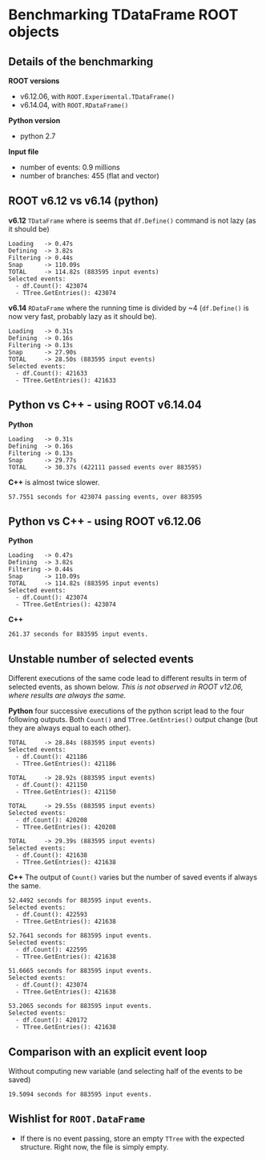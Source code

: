 # Benchmarking TDataFrame ROOT objects

## Details of the benchmarking

**ROOT versions**

  + v6.12.06, with `ROOT.Experimental.TDataFrame()`
  + v6.14.04, with `ROOT.RDataFrame()`

**Python version**

  + python 2.7

**Input file**

  + number of events: 0.9 millions
  + number of branches: 455 (flat and vector)


## ROOT v6.12 vs v6.14 (python)

**v6.12** `TDataFrame` where is seems that `df.Define()` command is not lazy (as it should be)

```
Loading   -> 0.47s
Defining  -> 3.82s
Filtering -> 0.44s
Snap      -> 110.09s
TOTAL     -> 114.82s (883595 input events)
Selected events:
  - df.Count(): 423074
  - TTree.GetEntries(): 423074
```


**v6.14** `RDataFrame` where the running time is divided by ~4 (`df.Define()` is now very fast, probably lazy as it should be).

```
Loading   -> 0.31s
Defining  -> 0.16s
Filtering -> 0.13s
Snap      -> 27.90s
TOTAL     -> 28.50s (883595 input events)
Selected events:
  - df.Count(): 421633
  - TTree.GetEntries(): 421633
```


## Python vs C++ - using ROOT v6.14.04

**Python**
```
Loading   -> 0.31s
Defining  -> 0.16s
Filtering -> 0.13s
Snap      -> 29.77s
TOTAL     -> 30.37s (422111 passed events over 883595)
```

**C++** is almost twice slower.
```
57.7551 seconds for 423074 passing events, over 883595
```

## Python vs C++ - using ROOT v6.12.06

**Python**
```
Loading   -> 0.47s
Defining  -> 3.82s
Filtering -> 0.44s
Snap      -> 110.09s
TOTAL     -> 114.82s (883595 input events)
Selected events:
  - df.Count(): 423074
  - TTree.GetEntries(): 423074
```


**C++**
```
261.37 seconds for 883595 input events.
```



## Unstable number of selected events

Different executions of the same code lead to different results in term of selected events, as shown below. *This is not observed in ROOT v12.06, where results are always the same.*


**Python** four successive executions of the python script lead to the four following outputs. Both `Count()` and `TTree.GetEntries()` output change (but they are always equal to each other).
```
TOTAL     -> 28.84s (883595 input events)
Selected events:
  - df.Count(): 421186
  - TTree.GetEntries(): 421186
```

```
TOTAL     -> 28.92s (883595 input events)
  - df.Count(): 421150
  - TTree.GetEntries(): 421150
```

```
TOTAL     -> 29.55s (883595 input events)
Selected events:
  - df.Count(): 420208
  - TTree.GetEntries(): 420208

```

```
TOTAL     -> 29.39s (883595 input events)
Selected events:
  - df.Count(): 421638
  - TTree.GetEntries(): 421638

```

**C++** The output of `Count()` varies but the number of saved events if always the same. 

```
52.4492 seconds for 883595 input events.
Selected events:
  - df.Count(): 422593
  - TTree.GetEntries(): 421638
```

```
52.7641 seconds for 883595 input events.
Selected events:
  - df.Count(): 422595
  - TTree.GetEntries(): 421638
```

```
51.6665 seconds for 883595 input events.
Selected events:
  - df.Count(): 423074
  - TTree.GetEntries(): 421638
```

```
53.2065 seconds for 883595 input events.
Selected events:
  - df.Count(): 420172
  - TTree.GetEntries(): 421638
```


## Comparison with an explicit event loop

Without computing new variable (and selecting half of the events to be saved)
```
19.5094 seconds for 883595 input events.
```


## Wishlist for `ROOT.DataFrame`

  + If there is no event passing, store an empty `TTree` with the expected structure. Right now, the file is simply empty. 